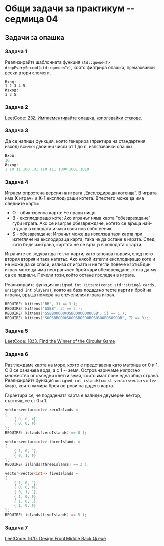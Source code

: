 # Общи задачи за практикум -- седмица 04

## Задачи за опашка

### Задача 1

Реализирайте шаблонната функция `std::queue<T> dropEverySecond(std::queue<T>)`,
която филтрира опашка, премахвайки всеки втори елемент.

```
Вход:
1 2 3 4 5
Изход:
1 3 5
```

### Задача 2

[LeetCode: 232. Имплементирайте опашка, използвайки стекове.](https://leetcode.com/problems/implement-queue-using-stacks/description/)

### Задача 3

Да се напише функция, която генерира (принтира на стандартния изход) всички двоични числа от 1 до n, използвайки опашка.

```cpp
Вход:
10
Изход:
1 10 11 100 101 110 111 1000 1001 1010
```

### Задача 4

Играем опростена версия на играта [„Експлодиращи котенца“](https://en.wikipedia.org/wiki/Exploding_Kittens). В играта има **X** играчи и **X-1** експлодиращи котета. В тестето може да има следните карти:

- O - обикновенна карта: Не прави нищо
- B - експлодиращо коте: Ако играчът няма карта "обезвреждане" губи играта. Ако се изиграе обезвреждане, котето се връща най-отдолу в колодата и чака своя нов собственик.
- S - обезвреждане: Играчът може да използва тази карта при изтегляне на екслодираща карта, така че да остане в играта. След като бъде изиграна, картата не се връща в колодата с карти.

Играчите се редуват да теглят карти, като започва първия, след него втория втория и така нататък. Ако някой изтегли експлодиращо коте и не може да се спаси, излиза от играта и не тегли повече карти.Един играч може да има неограничен брой кари обезвреждане, стига да му са се паднали. Печели този, който остане последен в играта.

Реализирайте функция `unsigned int kittens(const std::string& cards, unsigned int players)`, която на база подадено тесте карти и брой на играчи, връща номера на спечелилия играта играч.

```cpp
REQUIRE( kittens("BB", 3) == 3 );
REQUIRE( kittens("SSBB", 3) == 2 );
REQUIRE( kittens("SSBBOOOOOOOSBOOOOOOOOOSB", 5) == 1 );
REQUIRE( kittens("SOOSBBOOOOSOOOSBOSOOBOSOSOOBOSOSOOB", 7) == 3);
```

### Задача 5

[LeetCode: 1823. Find the Winner of the Circular Game](https://leetcode.com/problems/find-the-winner-of-the-circular-game/description)

### Задача 6

Разглеждаме карта на море, която е представена като матрица от 0 и 1. С 0 се означава вода, а с 1 -- земя. Остров наричаме *непразно* множество от съседни клетки земя, които имат поне една обща страна.
Реализирайте функция `unsigned int islands(const vector<vector<int>> &map)`, която намира броя острови на дадена карта.

Гарантира се, че подадената карта е валиден двумерен вектор, състоящ се от 0 и 1.

```cpp
vector<vector<int>> zeroIslands =
{
    { 0, 0, 0},
    { 0, 0, 0}
};
REQUIRE( islands(zeroIslands) == 0 );

vector<vector<int>> threeIslands =
{
    { 1, 0, 1},
    { 0, 1, 0}
};
REQUIRE( islands(threeIslands) == 3 );

vector<vector<int>> fiveIslands =
{
    { 1, 0, 1},
    { 0, 0, 0},
    { 0, 1, 1},
    { 1, 0, 0},
    { 1, 0, 1},
    { 1, 0, 0}
};
REQUIRE( islands(fiveIslands) == 5 );
```

### Задача 7

[LeetCode: 1670. Design Front Middle Back Queue](https://leetcode.com/problems/design-front-middle-back-queue/description)
